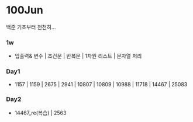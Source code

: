 # 100Jun
백준 기초부터 천천히...

### 1w
- 입출력& 변수 | 조건문 | 반복문 | 1차원 리스트 | 문자열 처리

### Day1
- 1157 | 1159 | 2675 | 2941 | 10807 | 10809 | 10988 | 11718 | 14467 | 25083

### Day2
- 14467_re(복습) | 2563
